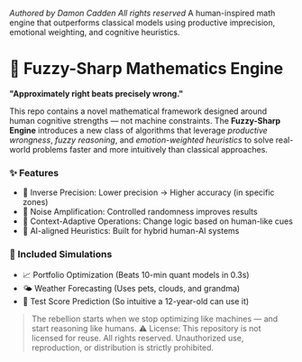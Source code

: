 *Authored by Damon Cadden All rights reserved*
 A human-inspired math engine that outperforms classical models using productive imprecision, emotional weighting, and cognitive heuristics.

# 🧠 Fuzzy-Sharp Mathematics Engine

**"Approximately right beats precisely wrong."**

This repo contains a novel mathematical framework designed around human cognitive strengths — not machine constraints. The **Fuzzy-Sharp Engine** introduces a new class of algorithms that leverage *productive wrongness*, *fuzzy reasoning*, and *emotion-weighted heuristics* to solve real-world problems faster and more intuitively than classical approaches.

### ✨ Features

- 🔁 Inverse Precision: Lower precision → Higher accuracy (in specific zones)
- 🎲 Noise Amplification: Controlled randomness improves results
- 🧠 Context-Adaptive Operations: Change logic based on human-like cues
- 🤖 AI-aligned Heuristics: Built for hybrid human-AI systems

### 🧪 Included Simulations

- 📈 Portfolio Optimization (Beats 10-min quant models in 0.3s)
- 🌤️ Weather Forecasting (Uses pets, clouds, and grandma)
- 🎯 Test Score Prediction (So intuitive a 12-year-old can use it)



> The rebellion starts when we stop optimizing like machines — and start reasoning like humans.
⚠️ License: This repository is not licensed for reuse. All rights reserved.
Unauthorized use, reproduction, or distribution is strictly prohibited.
